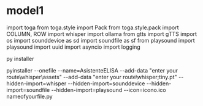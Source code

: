 # model1

import toga
from toga.style import Pack
from toga.style.pack import COLUMN, ROW
import whisper
import ollama
from gtts import gTTS
import os
import sounddevice as sd
import soundfile as sf
from playsound import playsound
import uuid
import asyncio
import logging

py installer

pyinstaller --onefile --name=AsistenteELISA --add-data "enter your route\whisper\assets" --add-data "enter your route\whisper;tiny.pt" --hidden-import=whisper --hidden-import=sounddevice --hidden-import=soundfile --hidden-import=playsound --icon=icono.ico nameofyourfile.py
